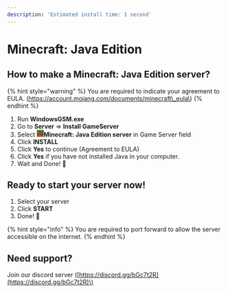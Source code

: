 ```yaml
---
description: 'Estimated install time: 1 second'
---
```


# Minecraft: Java Edition

## How to make a Minecraft: Java Edition server?

{% hint style="warning" %}
You are required to indicate your agreement to EULA. \(https://account.mojang.com/documents/minecraft\_eula\)
{% endhint %}

1. Run **WindowsGSM.exe**
2. Go to **Server** =&gt; **Install GameServer**
3. Select ![](../../.gitbook/assets/mc.png)**Minecraft: Java Edition server** in Game Server field
4. Click **INSTALL**
5. Click **Yes** to continue \(Agreement to EULA\)
6. Click **Yes** if you have not installed Java in your computer.
7. Wait and Done! 🤩 

## Ready to start your server now!

1. Select your server
2. Click **START**
3. Done! 🥳

{% hint style="info" %}
You are required to port forward to allow the server accessible on the internet.
{% endhint %}

## Need support?

Join our discord server \([https://discord.gg/bGc7t2R](https://discord.gg/bGc7t2R)\)



